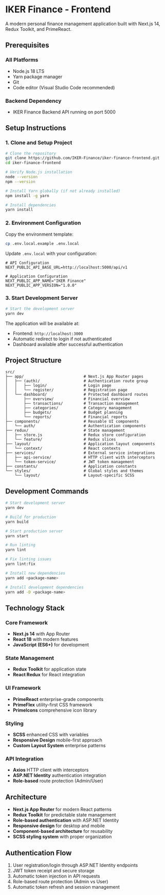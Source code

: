 # IKER Finance - Frontend

A modern personal finance management application built with Next.js 14, Redux Toolkit, and PrimeReact.

## Prerequisites

### All Platforms
- Node.js 18 LTS
- Yarn package manager
- Git
- Code editor (Visual Studio Code recommended)

### Backend Dependency
- IKER Finance Backend API running on port 5000

## Setup Instructions

### 1. Clone and Setup Project

```bash
# Clone the repository
git clone https://github.com/IKER-Finance/iker-finance-frontend.git
cd iker-finance-frontend

# Verify Node.js installation
node --version
npm --version

# Install Yarn globally (if not already installed)
npm install -g yarn

# Install dependencies
yarn install
```

### 2. Environment Configuration

Copy the environment template:

```bash
cp .env.local.example .env.local
```

Update `.env.local` with your configuration:

```env
# API Configuration
NEXT_PUBLIC_API_BASE_URL=http://localhost:5000/api/v1

# Application Configuration
NEXT_PUBLIC_APP_NAME="IKER Finance"
NEXT_PUBLIC_APP_VERSION="1.0.0"
```

### 3. Start Development Server

```bash
# Start the development server
yarn dev
```

The application will be available at:
- Frontend: `http://localhost:3000`
- Automatic redirect to login if not authenticated
- Dashboard available after successful authentication

## Project Structure

```
src/
├── app/                          # Next.js App Router pages
│   ├── (auth)/                   # Authentication route group
│   │   ├── login/                # Login page
│   │   └── register/             # Registration page
│   └── dashboard/                # Protected dashboard routes
│       ├── overview/             # Financial overview
│       ├── transactions/         # Transaction management
│       ├── categories/           # Category management
│       ├── budgets/              # Budget planning
│       └── reports/              # Financial reports
├── components/                   # Reusable UI components
│   └── auth/                     # Authentication components
├── redux/                        # State management
│   ├── store.js                  # Redux store configuration
│   └── feature/                  # Redux slices
├── layout/                       # Application layout components
│   └── context/                  # React contexts
├── services/                     # External service integrations
│   ├── api-service/              # HTTP client with interceptors
│   └── token-service/            # JWT token management
├── constants/                    # Application constants
└── styles/                       # Global styles and themes
    └── layout/                   # Layout-specific SCSS
```

## Development Commands

```bash
# Start development server
yarn dev

# Build for production
yarn build

# Start production server
yarn start

# Run linting
yarn lint

# Fix linting issues
yarn lint:fix

# Install new dependencies
yarn add <package-name>

# Install development dependencies
yarn add -D <package-name>
```

## Technology Stack

### Core Framework
- **Next.js 14** with App Router
- **React 18** with modern features
- **JavaScript (ES6+)** for development

### State Management
- **Redux Toolkit** for application state
- **React Redux** for React integration

### UI Framework
- **PrimeReact** enterprise-grade components
- **PrimeFlex** utility-first CSS framework
- **PrimeIcons** comprehensive icon library

### Styling
- **SCSS** enhanced CSS with variables
- **Responsive Design** mobile-first approach
- **Custom Layout System** enterprise patterns

### API Integration
- **Axios** HTTP client with interceptors
- **ASP.NET Identity** authentication integration
- **Role-based** route protection (Admin/User)

## Architecture

- **Next.js App Router** for modern React patterns
- **Redux Toolkit** for predictable state management
- **Role-based authentication** with ASP.NET Identity
- **Responsive design** for desktop and mobile
- **Component-based architecture** for reusability
- **SCSS styling system** with proper organization

## Authentication Flow

1. User registration/login through ASP.NET Identity endpoints
2. JWT token receipt and secure storage
3. Automatic token injection in API requests
4. Role-based route protection (Admin vs User)
5. Automatic token refresh and session management